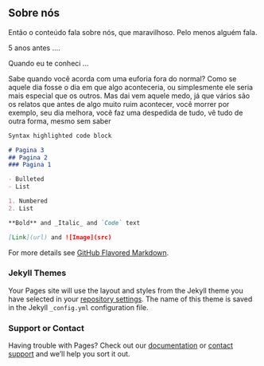 ## Sobre nós

Então o conteúdo fala sobre nós, que maravilhoso. Pelo menos alguém fala.

5 anos antes .... 

Quando eu te conheci ... 

Sabe quando você acorda com uma euforia fora do normal? Como se aquele dia fosse o dia em que algo aconteceria, ou simplesmente ele seria mais especial que os outros. Mas dai vem aquele medo, já que vários são os relatos que antes de algo muito ruim acontecer, você morrer por exemplo, seu dia melhora, você faz uma despedida de tudo, vê tudo de outra forma, mesmo sem saber  

```markdown
Syntax highlighted code block

# Pagina 3
## Pagina 2
### Pagina 1

- Bulleted
- List

1. Numbered
2. List

**Bold** and _Italic_ and `Code` text

[Link](url) and ![Image](src)
```

For more details see [GitHub Flavored Markdown](https://guides.github.com/features/mastering-markdown/).

### Jekyll Themes

Your Pages site will use the layout and styles from the Jekyll theme you have selected in your [repository settings](https://github.com/TattyLuiza/curso-html/settings). The name of this theme is saved in the Jekyll `_config.yml` configuration file.

### Support or Contact

Having trouble with Pages? Check out our [documentation](https://help.github.com/categories/github-pages-basics/) or [contact support](https://github.com/contact) and we’ll help you sort it out.
